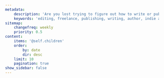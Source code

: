 ```yaml
---
metadata:
    description: 'Are you lost trying to figure out how to write or publish? The Editor''s Folio is a blog chockful of editing, writing, and publishing tips. We work hard to bring you the best advice as you go through the various stages of preparing your manuscript or book.'
    keywords: 'editing, freelance, publishing, writing, author, indie author, editor, self-publishing, developmental editing, copyediting, manuscript, blog'
sitemap:
    changefreq: weekly
    priority: 0.5
content:
    items: '@self.children'
    order:
        by: date
        dir: desc
    limit: 10
    pagination: true
show_sidebar: false
---
```


